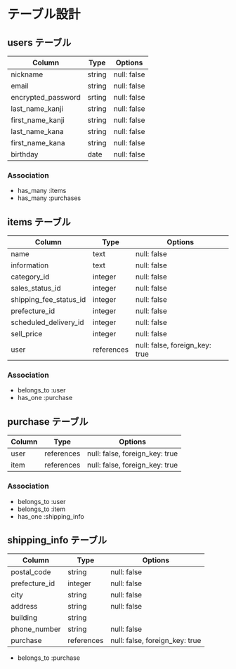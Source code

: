 # テーブル設計

## users テーブル

| Column             | Type                 | Options     |
| ------------------ | -------------------- | ----------- |
| nickname           | string               | null: false |
| email              | string               | null: false |
| encrypted_password | srting               | null: false |
| last_name_kanji    | string               | null: false |
| first_name_kanji   | string               | null: false |
| last_name_kana     | string               | null: false |
| first_name_kana    | string               | null: false |
| birthday           | date                 | null: false |

### Association

- has_many :items
- has_many :purchases

## items テーブル

| Column                 | Type       | Options                        |
| ---------------------- | ---------- | ------------------------------ |
| name                   | text       | null: false                    |
| information            | text       | null: false                    |
| category_id            | integer    | null: false                    |
| sales_status_id        | integer    | null: false                    |
| shipping_fee_status_id | integer    | null: false                    |
| prefecture_id          | integer    | null: false                    |
| scheduled_delivery_id  | integer    | null: false                    |
| sell_price             | integer    | null: false                    |
| user                   | references | null: false, foreign_key: true |

### Association

- belongs_to :user
- has_one :purchase

## purchase テーブル

| Column | Type       | Options                        |
| ------ | ---------- | ------------------------------ |
| user   | references | null: false, foreign_key: true |
| item   | references | null: false, foreign_key: true |

### Association

- belongs_to :user
- belongs_to :item
- has_one :shipping_info

## shipping_info テーブル

| Column          | Type       | Options                        |
| ----------------| ---------- | ------------------------------ |
| postal_code     | string     | null: false                    |
| prefecture_id   | integer    | null: false                    |
| city            | string     | null: false                    |
| address         | string     | null: false                    |
| building        | string     |                                |
| phone_number    | string     | null: false                    |
| purchase        | references | null: false, foreign_key: true |

- belongs_to :purchase
